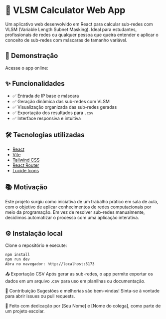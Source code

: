 # 🧮 VLSM Calculator Web App

Um aplicativo web desenvolvido em React para calcular sub-redes com VLSM (Variable Length Subnet Masking). Ideal para estudantes, profissionais de redes ou qualquer pessoa que queira entender e aplicar o conceito de sub-redes com máscaras de tamanho variável.

## 🚀 Demonstração

Acesse o app online: 

## ✨ Funcionalidades

- ✅ Entrada de IP base e máscara
- ✅ Geração dinâmica das sub-redes com VLSM
- ✅ Visualização organizada das sub-redes geradas
- ✅ Exportação dos resultados para `.csv`
- ✅ Interface responsiva e intuitiva

## 🛠️ Tecnologias utilizadas

- [React](https://reactjs.org/)
- [Vite](https://vitejs.dev/)
- [Tailwind CSS](https://tailwindcss.com/)
- [React Router](https://reactrouter.com/en/main)
- [Lucide Icons](https://lucide.dev/)

## 📚 Motivação

Este projeto surgiu como iniciativa de um trabalho prático em sala de aula, com o objetivo de aplicar conhecimentos de redes computacionais por meio da programação. Em vez de resolver sub-redes manualmente, decidimos automatizar o processo com uma aplicação interativa.

## ⚙️ Instalação local

Clone o repositório e execute:

```bash
npm install
npm run dev
Abra no navegador: http://localhost:5173
```
📤 Exportação CSV
Após gerar as sub-redes, o app permite exportar os dados em um arquivo .csv para uso em planilhas ou documentação.

🤝 Contribuição
Sugestões e melhorias são bem-vindas! Sinta-se à vontade para abrir issues ou pull requests.

📌 Feito com dedicação por [Seu Nome] e [Nome do colega], como parte de um projeto escolar.
